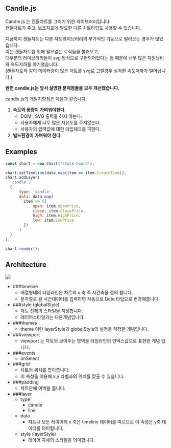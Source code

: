 <h2>Candle.js</h2>
<p>
Candle.js 는 캔들차트를 그리기 위한 라이브러리입니다.<br/>
캔들차트가 주고, 보조지표에 필요한 다른 차트타입도 사용할 수 있습니다.
</p>

<p>
지금까지 캔들차트는 다른 차트라이브러리의 부가적인 기능으로 딸려오는 경우가 많았습니다.<br/>
이는 캔들차트를 위해 필요없는 로직들을 불러오고,<br/>
대부분의 라이브러리들이 svg 방식으로 구현되어있다는 점 때문에 너무 많은 자원낭비와 속도저하를 야기했습니다.<br/>
(캔들차트와 같이 데이터량이 많은 차트를 svg로 그릴경우 심각한 속도저하가 일어납니다.)<br/>
</p>

<p><b>반면 candle.js는 앞서 설명한 문제점들을 모두 개선했습니다.</b></p>
  
<p>
candle.js의 개발지향점은 다음과 같습니다.
<ol>
  <li>
    <b>속도와 용량이 가벼워야한다.</b>
    <ul>
      <li>DOM , SVG 출력을 하지 않는다.</li>
      <li>사용자에게 너무 많은 자유도를 주지않는다.</li>
      <li>사용자의 입력값에 대한 타입체크를 피한다.</li>
    </ul>
  </li>
  <li>
    <b>빌드환경이 가벼워야 한다.</b>
  </li>
</ol>
</p>

<h2>Examples</h2>

```js
const chart = new Chart('stock-board');

chart.setTimeline(data.map(item => item.CreateTime));
chart.addLayer(
  'candle',
  {
      type: 'candle',
      data: data.map(
        item => ({
            open: item.OpenPrice,
            close: item.ClosePrice,
            high: item.HighPrice,
            low: item.LowPrice
        })
      )
  }
);

chart.render();
```

<h2>Architecture</h2>
<p><img src="http://i.imgur.com/QqDMIgS.png"/></p>

* ###timeline
	* 배열형태의 타임라인은 차트의 x 축 즉 시간축을 정의 합니다.
	* 문자열로 된 시간데이터를 입력하면 자동으로 Date 타입으로 변경해줍니다.
* ###style (globalStyle)
	* 차트 전체의 스타일을 지정합니다.
	* 레이어스타일과는 다른개념입니다.
* ###themes
	* theme 이란 layerStyle과 globalStyle의 설정을 저장한 개념입니다.
* ###viewport
	* viewport 는 차트의 보여주는 영역을 타임라인의 인덱스값으로 표현한 개념 입니다.
* ###events
	* onSelect
* ###grid
	* 차트의 위치를 잡아줍니다.
	* 이 속성을 이용해 x,y 라벨과의 위치를 맞출 수 있습니다.
* ###padding
    * 차트안에 여백을 줍니다.
* ###layer
	* type
		* candle
		* line
	* data
   		* 차트내 모든 레이어의 x 축은 timeline 데이터를 따르므로 이 속성은 y축 데이터를 의미합니다.
   	* style (layerStyle)
		* 레이어 자체의 스타일을 의미합니다.

